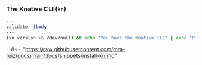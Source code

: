 ### The Knative CLI (`kn`) 

```bash
---
validate: $body
---
(kn version >& /dev/null) && echo "You have the Knative CLI" | echo "Please install the Knative CLI"
```

--8<-- "https://raw.githubusercontent.com/mra-ruiz/docs/main/docs/snippets/install-kn.md"